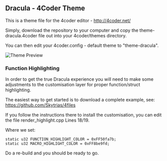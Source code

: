 ## Dracula - 4Coder Theme

This is a theme file for the 4coder editor - http://4coder.net/

Simply, download the repository to your computer and copy the theme-dracula.4coder file out into your 4coder/themes directory.

You can then edit your 4coder.config - default theme to "theme-dracula".

![Theme Preview](https://i.ibb.co/5kdfMkG/Dracula-4coder-Theme.png)

### Function Highlighting
In order to get the true Dracula experience you will need to make some adjustments to the customisation layer for proper function/struct highlighting.

The easiest way to get started is to download a complete example, see: https://github.com/Skytrias/4files

If you follow the instructions there to install the customisation, you can edit the file render_highlight.cpp
Lines 18/19.

Where we set: 

    static u32 FUNCTION_HIGHLIGHT_COLOR = 0xFF50fa7b;
    static u32 MACRO_HIGHLIGHT_COLOR = 0xFF8be9fd;

Do a re-build and you should be ready to go.
